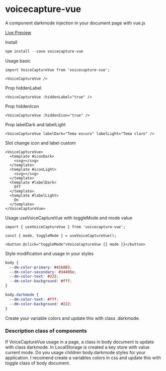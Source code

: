 # voicecapture-vue

A component darkmode injection in your document page with vue.js

<a href="https://voicecapture-vue.web.app" target="_blank">Live Preview</a>

Install
```js
npm install --save voicecapture-vue
```

Usage basic
```vue
import VoiceCaptureVue from 'voicecapture-vue';

<VoiceCaptureVue />
```

Prop hiddenLabel
```vue
<VoiceCaptureVue :hiddenLabel="true" />
```

Prop hiddenIcon
```vue
<VoiceCaptureVue :hiddenIcon="true" />
```

Prop labelDark and labelLight
```vue
<VoiceCaptureVue labelDark="Tema escuro" labelLight="Tema claro" />
```

Slot change icon and label custom
```vue
<VoiceCaptureVue>
  <template #iconDark>
    <svg></svg>
  </template>
  <template #iconLight>
    <svg></svg>
  </template>
  <template #labelDark>
    Off
  </template>
  <template #labelLight>
    On
  </template>
</VoiceCaptureVue>
```

Usage useVoiceCaptureVue with toggleMode and mode value
```vue
import { useVoiceCaptureVue } from 'voicecapture-vue';

const { mode, toggleMode } = useVoiceCaptureVue();

<button @click="toggleMode">VoiceCaptureVue {{ mode }}</button>
```

Style modification and usage in your styles
```css
body {
  --dm-color-primary: #41b883;
  --dm-color-secondary: #34495e;
  --dm-color-text: #222;
  --dm-color-background: #fff;
}

body.darkmode {
  --dm-color-text: #fff;
  --dm-color-background: #222;
}
```
Create your variable colors and update this with class .darkmode.

### Description class of components
If VoiceCaptureVue usage in a page, a class in body document is update with class darkmode.
In LocalStorage is created a key store with value current mode.
Do you usage children body.darkmode styles for your application.
I recomend create a variables colors in css and update this with toggle class of body document.
